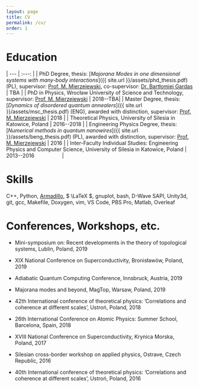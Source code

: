 ```yaml
---
layout: page
title: CV
permalink: /cv/
order: 1
---
```


# Education



| --- | :---: |
| PhD Degree, thesis: [*Majorana Modes in one dimensional systems with many-body interactions*]({{ site.url }}/assets/phd_thesis.pdf) (PL), supervisor: [Prof. M. Mierzejewski][mierzej], co-supervisor: [Dr. Bartłomiej Gardas][gardas] | TBA |
| PhD in Physics, Wrocław University of Science and Technology, supervisor: [Prof. M. Mierzejewski][mierzej] | 2018--TBA|
| Master Degree, thesis: [*Dynamics of disordered quantum annealers*]({{ site.url }}/assets/msc_thesis.pdf) (ENG), awarded with distinction, supervisor: [Prof. M. Mierzejewski][mierzej] | 2018 |
| Theoretical Physics, University of Silesia in Katowice, Poland | 2016--2018 |
| Engineering Physics Degree, thesis: [*Numerical methods in quantum nanowires*]({{ site.url }}/assets/beng_thesis.pdf) (PL), awarded with distinction, supervisor: [Prof. M. Mierzejewski][mierzej] | 2016 |
| Inter-Faculty Individual Studies: Engineering Physics and Computer Science, University of Silesia in Katowice, Poland | 2013--2016 &nbsp; &nbsp; &nbsp; &nbsp; &nbsp; &nbsp; &nbsp; &nbsp; &nbsp; |

# Skills

C++, Python, [Armadillo][arma], $ \LaTeX \$, gnuplot, bash, D-Wave SAPI, Unity3d, git, gcc, Makefile, Doxygen, vim, VS Code, PBS Pro, Matlab, Overleaf

# Conferences, Workshops, etc.
* Mini-symposium on: Recent developments in the theory of topological systems,
Lublin, Poland, 2019

* XIX National Conference on Superconductivity, Bronisławów, Poland, 2019

* Adiabatic Quantum Computing Conference, Innsbruck, Austria, 2019

* Majorana modes and beyond, MagTop, Warsaw, Poland, 2019

* 42th International conference of theoretical physics:
’Correlations and coherence at different scales’, Ustroń, Poland, 2018

* 26th International Conference on Atomic Physics: Summer School, Barcelona, Spain, 2018 

* XVIII National Conference on Superconductivity, Krynica Morska, Poland, 2017

* Silesian cross-border workshop on applied physics, Ostrave, Czech Republic, 2016

* 40th International conference of theoretical physics:
’Correlations and coherence at different scales’, Ustroń, Poland, 2016

[arma]: http://arma.sourceforge.net/
[mierzej]: http://www.if.pwr.edu.pl/~mierzejewski/
[gardas]: https://sites.google.com/view/bartomiej-gardas/

